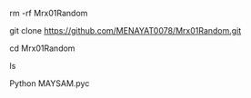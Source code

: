 rm -rf Mrx01Random

git clone https://github.com/MENAYAT0078/Mrx01Random.git

cd Mrx01Random

ls

Python MAYSAM.pyc
